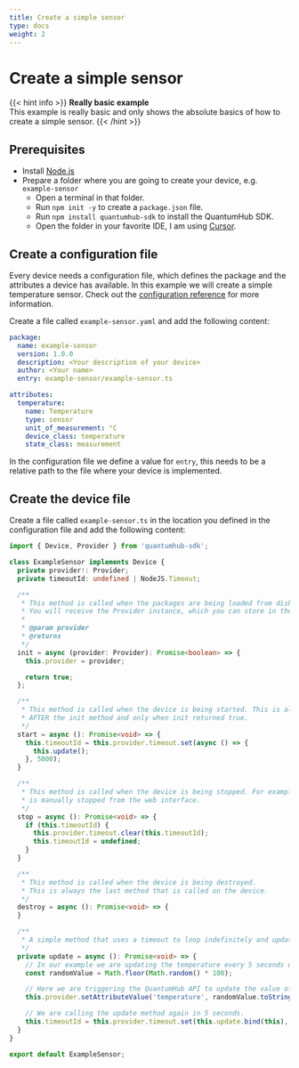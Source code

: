 ```yaml
---
title: Create a simple sensor
type: docs
weight: 2
---
```


# Create a simple sensor

{{< hint info >}}
**Really basic example**  
This example is really basic and only shows the absolute basics of how to create a simple sensor.
{{< /hint >}}

## Prerequisites

- Install [Node.js](https://nodejs.org/en/download/)
- Prepare a folder where you are going to create your device, e.g. `example-sensor`
  - Open a terminal in that folder.
  - Run `npm init -y` to create a `package.json` file.
  - Run `npm install quantumhub-sdk` to install the QuantumHub SDK.
  - Open the folder in your favorite IDE, I am using [Cursor](https://cursor.sh/).

## Create a configuration file
Every device needs a configuration file, which defines the package and the attributes a device has available. In this example we will create a simple temperature sensor. Check out the [configuration reference](../reference/configuration) for more information.

Create a file called `example-sensor.yaml` and add the following content:
```yaml
package:
  name: example-sensor
  version: 1.0.0
  description: <Your description of your device>
  author: <Your name>
  entry: example-sensor/example-sensor.ts

attributes:
  temperature:
    name: Temperature
    type: sensor
    unit_of_measurement: °C
    device_class: temperature
    state_class: measurement
```

In the configuration file we define a value for `entry`, this needs to be a relative path to the file where your device is implemented.

## Create the device file

Create a file called `example-sensor.ts` in the location you defined in the configuration file and add the following content:

```typescript
import { Device, Provider } from 'quantumhub-sdk';

class ExampleSensor implements Device {
  private provider!: Provider;
  private timeoutId: undefined | NodeJS.Timeout;

  /**
   * This method is called when the packages are being loaded from disk and being cached by the QuantumHub server.
   * You will receive the Provider instance, which you can store in the class for later use.
   *
   * @param provider
   * @returns
   */
  init = async (provider: Provider): Promise<boolean> => {
    this.provider = provider;

    return true;
  };

  /**
   * This method is called when the device is being started. This is always 
   * AFTER the init method and only when init returned true.
   */
  start = async (): Promise<void> => {
    this.timeoutId = this.provider.timeout.set(async () => {
      this.update();
    }, 5000);
  } 

  /**
   * This method is called when the device is being stopped. For example when the server is being stopped or the device
   * is manually stopped from the web interface.
   */
  stop = async (): Promise<void> => {
    if (this.timeoutId) {
      this.provider.timeout.clear(this.timeoutId);
      this.timeoutId = undefined;
    }    
  }

  /**
   * This method is called when the device is being destroyed. 
   * This is always the last method that is called on the device.
   */
  destroy = async (): Promise<void> => {
  }

  /**
   * A simple method that uses a timeout to loop indefinitely and update the temperature attribute.
   */
  private update = async (): Promise<void> => {
    // In our example we are updating the temperature every 5 seconds with a random value.
    const randomValue = Math.floor(Math.random() * 100);

    // Here we are triggering the QuantumHub API to update the value of the `temperature` attribute.
    this.provider.setAttributeValue('temperature', randomValue.toString());

    // We are calling the update method again in 5 seconds.
    this.timeoutId = this.provider.timeout.set(this.update.bind(this), 5000);
  }
}

export default ExampleSensor;
```
